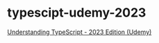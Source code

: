 # typescipt-udemy-2023
[Understanding TypeScript - 2023 Edition (Udemy)](https://barogo.udemy.com/course/understanding-typescript/learn/lecture/16888054#overview)
